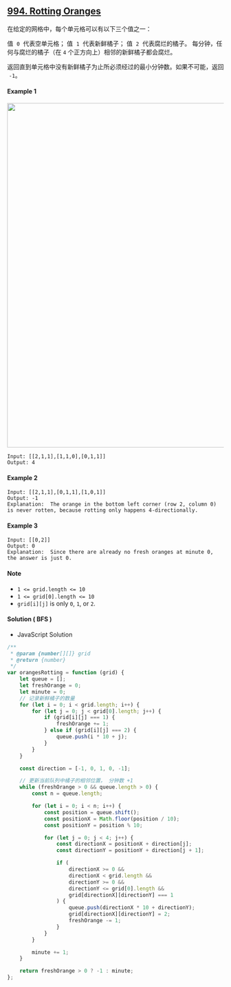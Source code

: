 ## [994. Rotting Oranges](https://leetcode.com/problems/rotting-oranges/)

在给定的网格中，每个单元格可以有以下三个值之一：

值  `0`  代表空单元格；
值  `1`  代表新鲜橘子；
值  `2`  代表腐烂的橘子。
每分钟，任何与腐烂的橘子（在 `4` 个正方向上）相邻的新鲜橘子都会腐烂。

返回直到单元格中没有新鲜橘子为止所必须经过的最小分钟数。如果不可能，返回  `-1`。

#### Example 1

<img src="https://assets.leetcode.com/uploads/2019/02/16/oranges.png" width=800 >

```text
Input: [[2,1,1],[1,1,0],[0,1,1]]
Output: 4
```

#### Example 2

```text
Input: [[2,1,1],[0,1,1],[1,0,1]]
Output: -1
Explanation:  The orange in the bottom left corner (row 2, column 0) is never rotten, because rotting only happens 4-directionally.
```

#### Example 3

```text
Input: [[0,2]]
Output: 0
Explanation:  Since there are already no fresh oranges at minute 0, the answer is just 0.
```

#### Note

-   `1 <= grid.length <= 10`
-   `1 <= grid[0].length <= 10`
-   `grid[i][j]` is only `0`, `1`, or `2`.

#### Solution ( **BFS** )

-   JavaScript Solution

```javascript
/**
 * @param {number[][]} grid
 * @return {number}
 */
var orangesRotting = function (grid) {
    let queue = [];
    let freshOrange = 0;
    let minute = 0;
    // 记录新鲜橘子的数量
    for (let i = 0; i < grid.length; i++) {
        for (let j = 0; j < grid[0].length; j++) {
            if (grid[i][j] === 1) {
                freshOrange += 1;
            } else if (grid[i][j] === 2) {
                queue.push(i * 10 + j);
            }
        }
    }

    const direction = [-1, 0, 1, 0, -1];

    // 更新当前队列中橘子的相邻位置， 分钟数 +1
    while (freshOrange > 0 && queue.length > 0) {
        const n = queue.length;

        for (let i = 0; i < n; i++) {
            const position = queue.shift();
            const positionX = Math.floor(position / 10);
            const positionY = position % 10;

            for (let j = 0; j < 4; j++) {
                const directionX = positionX + direction[j];
                const directionY = positionY + direction[j + 1];

                if (
                    directionX >= 0 &&
                    directionX < grid.length &&
                    directionY >= 0 &&
                    directionY <= grid[0].length &&
                    grid[directionX][directionY] === 1
                ) {
                    queue.push(directionX * 10 + directionY);
                    grid[directionX][directionY] = 2;
                    freshOrange -= 1;
                }
            }
        }

        minute += 1;
    }

    return freshOrange > 0 ? -1 : minute;
};
```
